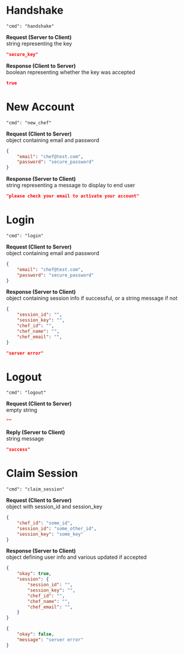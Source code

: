 # Handshake
`"cmd": "handshake"`

**Request (Server to Client)**<br>
string representing the key
```json
"secure_key"
```

**Response (Client to Server)**<br>
boolean representing whether the key was accepted
```json
true
```

# New Account
`"cmd": "new_chef"`

**Request (Client to Server)**<br>
object containing email and password
```json
{
    "email": "chef@test.com",
    "password": "secure_password"
}
```

**Response (Server to Client)**<br>
string representing a message to display to end user
```json
"please check your email to activate your account"
```

# Login
`"cmd": "login"`

**Request (Client to Server)**<br>
object containing email and password
```json
{
    "email": "chef@test.com",
    "password": "secure_password"
}
```

**Response (Server to Client)**<br>
object containing session info if successful, or a string message if not
```json
{
    "session_id": "",
    "session_key": "",
    "chef_id": "",
    "chef_name": "",
    "chef_email": "",
}
```
```json
"server error"
```

# Logout
`"cmd": "logout"`

**Request (Client to Server)**<br>
empty string
```json
""
```

**Reply (Server to Client)**<br>
string message
```json
"success"
```

# Claim Session
`"cmd": "claim_session"`

**Request (Client to Server)**<br>
object with session_id and session_key
```json
{
    "chef_id": "some_id",
    "session_id": "some_other_id",
    "session_key": "some_key"
}
```

**Response (Server to Client)**<br>
object defining user info and various updated if accepted
```json
{
    "okay": true,
    "session": {
        "session_id": "",
        "session_key": "",
        "chef_id": "",
        "chef_name": "",
        "chef_email": "",
    }
}
```
```json
{
    "okay": false,
    "message": "server error"
}
```
